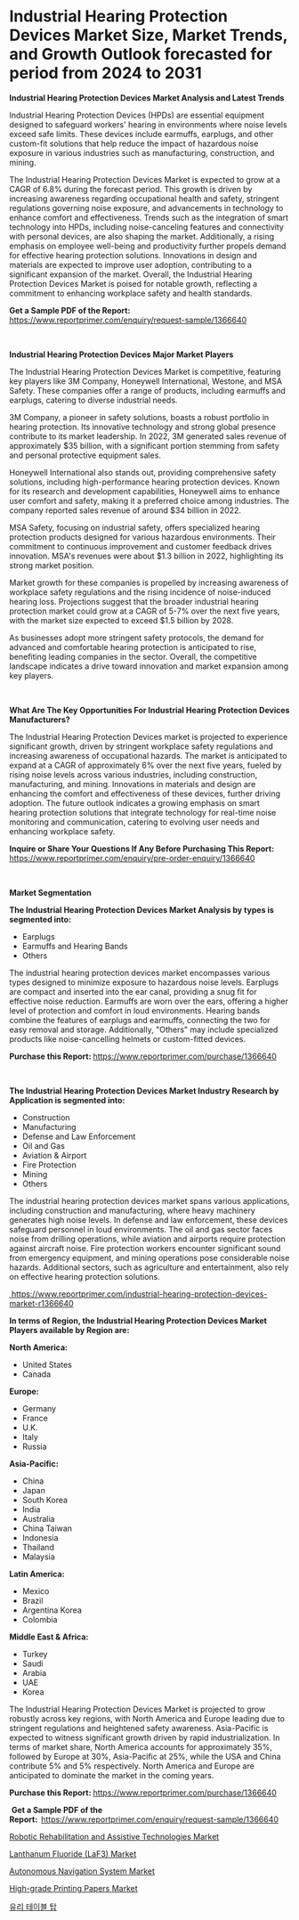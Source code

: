 <p><h1>Industrial Hearing Protection Devices Market Size, Market Trends, and Growth Outlook forecasted for period from 2024 to 2031</h1></p><p><strong>Industrial Hearing Protection Devices Market Analysis and Latest Trends</strong></p>
<p><p>Industrial Hearing Protection Devices (HPDs) are essential equipment designed to safeguard workers' hearing in environments where noise levels exceed safe limits. These devices include earmuffs, earplugs, and other custom-fit solutions that help reduce the impact of hazardous noise exposure in various industries such as manufacturing, construction, and mining.</p><p>The Industrial Hearing Protection Devices Market is expected to grow at a CAGR of 6.8% during the forecast period. This growth is driven by increasing awareness regarding occupational health and safety, stringent regulations governing noise exposure, and advancements in technology to enhance comfort and effectiveness. Trends such as the integration of smart technology into HPDs, including noise-canceling features and connectivity with personal devices, are also shaping the market. Additionally, a rising emphasis on employee well-being and productivity further propels demand for effective hearing protection solutions. Innovations in design and materials are expected to improve user adoption, contributing to a significant expansion of the market. Overall, the Industrial Hearing Protection Devices Market is poised for notable growth, reflecting a commitment to enhancing workplace safety and health standards.</p></p>
<p><strong>Get a Sample PDF of the Report:&nbsp;</strong> <a href="https://www.reportprimer.com/enquiry/request-sample/1366640">https://www.reportprimer.com/enquiry/request-sample/1366640</a></p>
<p>&nbsp;</p>
<p><strong>Industrial Hearing Protection Devices Major Market Players</strong></p>
<p><p>The Industrial Hearing Protection Devices Market is competitive, featuring key players like 3M Company, Honeywell International, Westone, and MSA Safety. These companies offer a range of products, including earmuffs and earplugs, catering to diverse industrial needs.</p><p>3M Company, a pioneer in safety solutions, boasts a robust portfolio in hearing protection. Its innovative technology and strong global presence contribute to its market leadership. In 2022, 3M generated sales revenue of approximately $35 billion, with a significant portion stemming from safety and personal protective equipment sales.</p><p>Honeywell International also stands out, providing comprehensive safety solutions, including high-performance hearing protection devices. Known for its research and development capabilities, Honeywell aims to enhance user comfort and safety, making it a preferred choice among industries. The company reported sales revenue of around $34 billion in 2022.</p><p>MSA Safety, focusing on industrial safety, offers specialized hearing protection products designed for various hazardous environments. Their commitment to continuous improvement and customer feedback drives innovation. MSA's revenues were about $1.3 billion in 2022, highlighting its strong market position.</p><p>Market growth for these companies is propelled by increasing awareness of workplace safety regulations and the rising incidence of noise-induced hearing loss. Projections suggest that the broader industrial hearing protection market could grow at a CAGR of 5-7% over the next five years, with the market size expected to exceed $1.5 billion by 2028.</p><p>As businesses adopt more stringent safety protocols, the demand for advanced and comfortable hearing protection is anticipated to rise, benefiting leading companies in the sector. Overall, the competitive landscape indicates a drive toward innovation and market expansion among key players.</p></p>
<p>&nbsp;</p>
<p><strong>What Are The Key Opportunities For Industrial Hearing Protection Devices Manufacturers?</strong></p>
<p><p>The Industrial Hearing Protection Devices market is projected to experience significant growth, driven by stringent workplace safety regulations and increasing awareness of occupational hazards. The market is anticipated to expand at a CAGR of approximately 6% over the next five years, fueled by rising noise levels across various industries, including construction, manufacturing, and mining. Innovations in materials and design are enhancing the comfort and effectiveness of these devices, further driving adoption. The future outlook indicates a growing emphasis on smart hearing protection solutions that integrate technology for real-time noise monitoring and communication, catering to evolving user needs and enhancing workplace safety.</p></p>
<p><strong>Inquire or Share Your Questions If Any Before Purchasing This Report:</strong> <a href="https://www.reportprimer.com/enquiry/pre-order-enquiry/1366640">https://www.reportprimer.com/enquiry/pre-order-enquiry/1366640</a></p>
<p>&nbsp;</p>
<p><strong>Market Segmentation</strong></p>
<p><strong>The Industrial Hearing Protection Devices Market Analysis by types is segmented into:</strong></p>
<p><ul><li>Earplugs</li><li>Earmuffs and Hearing Bands</li><li>Others</li></ul></p>
<p><p>The industrial hearing protection devices market encompasses various types designed to minimize exposure to hazardous noise levels. Earplugs are compact and inserted into the ear canal, providing a snug fit for effective noise reduction. Earmuffs are worn over the ears, offering a higher level of protection and comfort in loud environments. Hearing bands combine the features of earplugs and earmuffs, connecting the two for easy removal and storage. Additionally, "Others" may include specialized products like noise-cancelling helmets or custom-fitted devices.</p></p>
<p><strong>Purchase this Report:&nbsp;</strong><a href="https://www.reportprimer.com/purchase/1366640">https://www.reportprimer.com/purchase/1366640</a></p>
<p>&nbsp;</p>
<p><strong>The Industrial Hearing Protection Devices Market Industry Research by Application is segmented into:</strong></p>
<p><ul><li>Construction</li><li>Manufacturing</li><li>Defense and Law Enforcement</li><li>Oil and Gas</li><li>Aviation & Airport</li><li>Fire Protection</li><li>Mining</li><li>Others</li></ul></p>
<p><p>The industrial hearing protection devices market spans various applications, including construction and manufacturing, where heavy machinery generates high noise levels. In defense and law enforcement, these devices safeguard personnel in loud environments. The oil and gas sector faces noise from drilling operations, while aviation and airports require protection against aircraft noise. Fire protection workers encounter significant sound from emergency equipment, and mining operations pose considerable noise hazards. Additional sectors, such as agriculture and entertainment, also rely on effective hearing protection solutions.</p></p>
<p><a href="https://www.reportprimer.com/industrial-hearing-protection-devices-market-r1366640">&nbsp;https://www.reportprimer.com/industrial-hearing-protection-devices-market-r1366640</a></p>
<p><strong>In terms of Region, the Industrial Hearing Protection Devices Market Players available by Region are:</strong></p>
<p>
    <p> <strong> North America: </strong>
        <ul>
            <li>United States</li>
            <li>Canada</li>
        </ul>
        </p> 
    <p> <strong> Europe: </strong>
        <ul>
            <li>Germany</li>
            <li>France</li>
            <li>U.K.</li>
            <li>Italy</li>
            <li>Russia</li>
        </ul>
        </p> 
    <p> <strong> Asia-Pacific: </strong>
        <ul>
            <li>China</li>
            <li>Japan</li>
            <li>South Korea</li>
            <li>India</li>
            <li>Australia</li>
            <li>China Taiwan</li>
            <li>Indonesia</li>
            <li>Thailand</li>
            <li>Malaysia</li>
        </ul>
        </p> 
    <p> <strong> Latin America: </strong>
        <ul>
            <li>Mexico</li>
            <li>Brazil</li>
            <li>Argentina Korea</li>
            <li>Colombia</li>
        </ul>
        </p> 
    <p> <strong> Middle East & Africa: </strong>
        <ul>
            <li>Turkey</li>
            <li>Saudi</li>
            <li>Arabia</li>
            <li>UAE</li>
            <li>Korea</li>
        </ul>
    </p>
    </p>
<p><p>The Industrial Hearing Protection Devices Market is projected to grow robustly across key regions, with North America and Europe leading due to stringent regulations and heightened safety awareness. Asia-Pacific is expected to witness significant growth driven by rapid industrialization. In terms of market share, North America accounts for approximately 35%, followed by Europe at 30%, Asia-Pacific at 25%, while the USA and China contribute 5% and 5% respectively. North America and Europe are anticipated to dominate the market in the coming years.</p></p>
<p><strong>Purchase this Report: </strong><a href="https://www.reportprimer.com/purchase/1366640">https://www.reportprimer.com/purchase/1366640</a></p>
<p>&nbsp;<strong>Get a Sample PDF of the Report:&nbsp;&nbsp;</strong><a href="https://www.reportprimer.com/enquiry/request-sample/1366640">https://www.reportprimer.com/enquiry/request-sample/1366640</a></p>
<p><strong></strong></p>
<p><p><a href="https://medium.com/@isabell1zm4mie/robotic-rehabilitation-and-assistive-technologies-market-revolution-2024-2031-market-trends-d21886fd1c1a">Robotic Rehabilitation and Assistive Technologies Market</a></p><p><a href="https://issuu.com/reportprime-2/docs/lanthanum-fluoride-laf3-market-size_213e98092ef263">Lanthanum Fluoride (LaF3) Market</a></p><p><a href="https://www.linkedin.com/pulse/mapping-autonomous-navigation-system-market-trends-challenges-2znqc?trackingId=SLdXTbubSkiIystj1HhFeg%3D%3D">Autonomous Navigation System Market</a></p><p><a href="https://issuu.com/reportprime-2/docs/high-grade-printing-papers-market-s_857935f407b270">High-grade Printing Papers Market</a></p><p><a href="https://medium.com/@delmyx2tuliau/%EC%A7%80%EC%97%AD-%EC%8B%9C%EC%9E%A5%EC%9D%B4-%EC%9C%A0%EB%A6%AC-%ED%85%8C%EC%9D%B4%EB%B8%94-%EC%83%81%ED%8C%90-%EC%8B%9C%EC%9E%A5-%ED%98%81%EC%8B%A0%EC%97%90-%EC%96%B4%EB%96%BB%EA%B2%8C-%EC%A0%81%EC%9D%91%ED%95%98%EA%B3%A0-%EC%9E%88%EB%8A%94%EA%B0%80-2024%EB%85%84%EB%B6%80%ED%84%B0-2031%EB%85%84%EA%B9%8C%EC%A7%80%EC%9D%98-%EC%A3%BC%EC%9A%94-%EC%8B%9C%EC%9E%A5-%EB%8F%99%ED%96%A5-%EB%B0%8F-%EC%98%88%EC%B8%A1-28736fc5da8f?postPublishedType=repub">유리 테이블 탑</a></p></p>